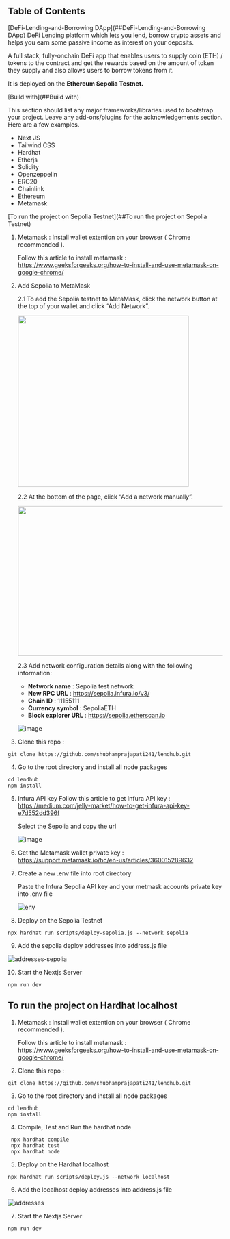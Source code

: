 ## Table of Contents  
[DeFi-Lending-and-Borrowing DApp](##DeFi-Lending-and-Borrowing DApp)
DeFi Lending platform which lets you lend, borrow crypto assets and helps you earn some passive income as interest on your deposits.

A full stack, fully-onchain DeFi app that enables users to supply coin (ETH) / tokens to the contract and get the rewards based on the amount of token they supply and also allows users to borrow tokens from it.

It is deployed on the **Ethereum Sepolia Testnet.**

[Build with](##Build with)

This section should list any major frameworks/libraries used to bootstrap your project. Leave any add-ons/plugins for the acknowledgements section. Here are a few examples.

- Next JS
- Tailwind CSS
- Hardhat
- Etherjs
- Solidity
- Openzeppelin
- ERC20
- Chainlink
- Ethereum
- Metamask

[To run the project on Sepolia Testnet](##To run the project on Sepolia Testnet)

1. Metamask : Install wallet extention on your browser ( Chrome recommended ).

   Follow this article to install metamask : https://www.geeksforgeeks.org/how-to-install-and-use-metamask-on-google-chrome/

2. Add Sepolia to MetaMask

   2.1 To add the Sepolia testnet to MetaMask, click the network button at the top of your wallet and click “Add Network”.

   <img src="https://user-images.githubusercontent.com/61042463/226925417-a59f11d7-dc25-4167-b4c6-508793327abd.png" width="400" height="400">

   2.2 At the bottom of the page, click “Add a network manually”.

   <img src="https://user-images.githubusercontent.com/61042463/226925715-26272ad1-ce26-46c0-9140-c8f523d25cd8.png" width="700" height="350">

   2.3 Add network configuration details along with the following information:

   - **Network name** : Sepolia test network
   - **New RPC URL** : https://sepolia.infura.io/v3/
   - **Chain ID** : 11155111
   - **Currency symbol** : SepoliaETH
   - **Block explorer URL** : https://sepolia.etherscan.io

   ![image](https://user-images.githubusercontent.com/61042463/226937721-785bb706-b21d-4291-9dcc-357d1d97ed4d.png)

3. Clone this repo :

```shell
git clone https://github.com/shubhamprajapati241/lendhub.git
```

4. Go to the root directory and install all node packages

```shell
cd lendhub
npm install
```

5. Infura API key
   Follow this article to get Infura API key : https://medium.com/jelly-market/how-to-get-infura-api-key-e7d552dd396f

   Select the Sepolia and copy the url

   ![image](https://user-images.githubusercontent.com/61042463/226934039-519747cb-acbb-4403-893f-2c78c2d33bcd.png)

6. Get the Metamask wallet private key : https://support.metamask.io/hc/en-us/articles/360015289632

7. Create a new .env file into root directory

   Paste the Infura Sepolia API key and your metmask accounts private key into .env file

   ![env](https://user-images.githubusercontent.com/61042463/226642196-965329ef-6c17-43ab-9268-a243f9f04728.png)

8. Deploy on the Sepolia Testnet

```shell
npx hardhat run scripts/deploy-sepolia.js --network sepolia
```

9.  Add the sepolia deploy addresses into address.js file

![addresses-sepolia](https://user-images.githubusercontent.com/61042463/226643306-69d6d9cc-67d7-4b2a-9c8a-694a23501260.png)

10. Start the Nextjs Server

```shell
npm run dev
```

## To run the project on Hardhat localhost

1. Metamask : Install wallet extention on your browser ( Chrome recommended ).

   Follow this article to install metamask : https://www.geeksforgeeks.org/how-to-install-and-use-metamask-on-google-chrome/

2. Clone this repo :

```shell
git clone https://github.com/shubhamprajapati241/lendhub.git
```

3. Go to the root directory and install all node packages

```shell
cd lendhub
npm install
```

4. Compile, Test and Run the hardhat node

```shell
 npx hardhat compile
 npx hardhat test
 npx hardhat node
```

5. Deploy on the Hardhat localhost

```shell
npx hardhat run scripts/deploy.js --network localhost
```

6. Add the localhost deploy addresses into address.js file

![addresses](https://user-images.githubusercontent.com/61042463/226641194-637954ff-8230-4e41-82f0-3e42bb5dbdfe.png)

7. Start the Nextjs Server

```shell
npm run dev
```
